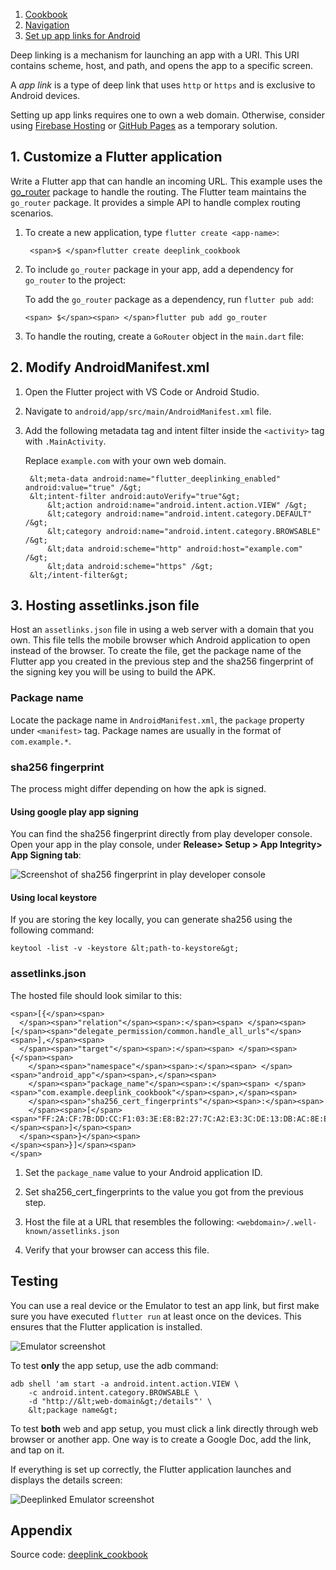 1.  [Cookbook](https://docs.flutter.dev/cookbook)
2.  [Navigation](https://docs.flutter.dev/cookbook/navigation)
3.  [Set up app links for Android](https://docs.flutter.dev/cookbook/navigation/set-up-app-links)

Deep linking is a mechanism for launching an app with a URI. This URI contains scheme, host, and path, and opens the app to a specific screen.

A _app link_ is a type of deep link that uses `http` or `https` and is exclusive to Android devices.

Setting up app links requires one to own a web domain. Otherwise, consider using [Firebase Hosting](https://firebase.google.com/docs/hosting) or [GitHub Pages](https://pages.github.com/) as a temporary solution.

## 1\. Customize a Flutter application

Write a Flutter app that can handle an incoming URL. This example uses the [go\_router](https://pub.dev/packages/go_router) package to handle the routing. The Flutter team maintains the `go_router` package. It provides a simple API to handle complex routing scenarios.

1.  To create a new application, type `flutter create <app-name>`:
    
    ```
     <span>$ </span>flutter create deeplink_cookbook
    ```
    
2.  To include `go_router` package in your app, add a dependency for `go_router` to the project:
    
    To add the `go_router` package as a dependency, run `flutter pub add`:
    
    ```
    <span> $</span><span> </span>flutter pub add go_router
    ```
    
3.  To handle the routing, create a `GoRouter` object in the `main.dart` file:
    

## 2\. Modify AndroidManifest.xml

1.  Open the Flutter project with VS Code or Android Studio.
2.  Navigate to `android/app/src/main/AndroidManifest.xml` file.
3.  Add the following metadata tag and intent filter inside the `<activity>` tag with `.MainActivity`.
    
    Replace `example.com` with your own web domain.
    
    ```
     &lt;meta-data android:name="flutter_deeplinking_enabled" android:value="true" /&gt;
     &lt;intent-filter android:autoVerify="true"&gt;
         &lt;action android:name="android.intent.action.VIEW" /&gt;
         &lt;category android:name="android.intent.category.DEFAULT" /&gt;
         &lt;category android:name="android.intent.category.BROWSABLE" /&gt;
         &lt;data android:scheme="http" android:host="example.com" /&gt;
         &lt;data android:scheme="https" /&gt;
     &lt;/intent-filter&gt;
    ```
    

## 3\. Hosting assetlinks.json file

Host an `assetlinks.json` file in using a web server with a domain that you own. This file tells the mobile browser which Android application to open instead of the browser. To create the file, get the package name of the Flutter app you created in the previous step and the sha256 fingerprint of the signing key you will be using to build the APK.

### Package name

Locate the package name in `AndroidManifest.xml`, the `package` property under `<manifest>` tag. Package names are usually in the format of `com.example.*`.

### sha256 fingerprint

The process might differ depending on how the apk is signed.

#### Using google play app signing

You can find the sha256 fingerprint directly from play developer console. Open your app in the play console, under **Release> Setup > App Integrity> App Signing tab**:

![Screenshot of sha256 fingerprint in play developer console](https://docs.flutter.dev/assets/images/docs/cookbook/set-up-app-links-pdc-signing-key.png)

#### Using local keystore

If you are storing the key locally, you can generate sha256 using the following command:

```
keytool -list -v -keystore &lt;path-to-keystore&gt;
```

### assetlinks.json

The hosted file should look similar to this:

```
<span>[{</span><span>
  </span><span>"relation"</span><span>:</span><span> </span><span>[</span><span>"delegate_permission/common.handle_all_urls"</span><span>],</span><span>
  </span><span>"target"</span><span>:</span><span> </span><span>{</span><span>
    </span><span>"namespace"</span><span>:</span><span> </span><span>"android_app"</span><span>,</span><span>
    </span><span>"package_name"</span><span>:</span><span> </span><span>"com.example.deeplink_cookbook"</span><span>,</span><span>
    </span><span>"sha256_cert_fingerprints"</span><span>:</span><span>
    </span><span>[</span><span>"FF:2A:CF:7B:DD:CC:F1:03:3E:E8:B2:27:7C:A2:E3:3C:DE:13:DB:AC:8E:EB:3A:B9:72:A1:0E:26:8A:F5:EC:AF"</span><span>]</span><span>
  </span><span>}</span><span>
</span><span>}]</span><span>
</span>
```

1.  Set the `package_name` value to your Android application ID.
    
2.  Set sha256\_cert\_fingerprints to the value you got from the previous step.
    
3.  Host the file at a URL that resembles the following: `<webdomain>/.well-known/assetlinks.json`
    
4.  Verify that your browser can access this file.
    

## Testing

You can use a real device or the Emulator to test an app link, but first make sure you have executed `flutter run` at least once on the devices. This ensures that the Flutter application is installed.

![Emulator screenshot](https://docs.flutter.dev/assets/images/docs/cookbook/set-up-app-links-emulator-installed.png)

To test **only** the app setup, use the adb command:

```
adb shell 'am start -a android.intent.action.VIEW \
    -c android.intent.category.BROWSABLE \
    -d "http://&lt;web-domain&gt;/details"' \
    &lt;package name&gt;
```

To test **both** web and app setup, you must click a link directly through web browser or another app. One way is to create a Google Doc, add the link, and tap on it.

If everything is set up correctly, the Flutter application launches and displays the details screen:

![Deeplinked Emulator screenshot](https://docs.flutter.dev/assets/images/docs/cookbook/set-up-app-links-emulator-deeplinked.png)

## Appendix

Source code: [deeplink\_cookbook](https://github.com/flutter/codelabs/tree/main/deeplink_cookbook)